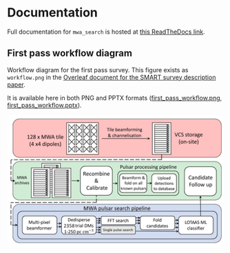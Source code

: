 # Documentation

Full documentation for `mwa_search` is hosted at [this ReadTheDocs link](https://mwa-search-cira.readthedocs.io/en/latest/).

## First pass workflow diagram

Workflow diagram for the first pass survey.
This figure exists as `workflow.png` in the [Overleaf document for the SMART survey description paper](https://www.overleaf.com/5344792699hjhfpkddstxg).

It is available here in both PNG and PPTX formats ([first_pass_workflow.png](figures/first_pass_workflow.png), [first_pass_workflow.pptx](figures/first_pass_workflow.pptx)).

![first_pass_workflow.png](figures/first_pass_workflow.png)
